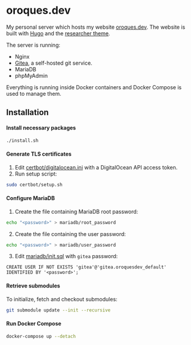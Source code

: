 # oroques.dev

My personal server which hosts my website [oroques.dev](https://oroques.dev/).
The website is built with [Hugo](https://github.com/gohugoio/hugo) and
the [researcher theme](https://github.com/ojroques/hugo-researcher).

The server is running:
* Nginx
* [Gitea](https://gitea.io/en-us/), a self-hosted git service.
* MariaDB
* phpMyAdmin

Everything is running inside Docker containers and Docker Compose is used to
manage them.

## Installation

#### Install necessary packages
```bash
./install.sh
```

#### Generate TLS certificates
1. Edit [certbot/digitalocean.ini](certbot/digitalocean.ini) with a DigitalOcean API access token.
2. Run setup script:
```bash
sudo certbot/setup.sh
```

#### Configure MariaDB
1. Create the file containing MariaDB root password:
```bash
echo "<password>" > mariadb/root_password
```
2. Create the file containing the user password:
```bash
echo "<password>" > mariadb/user_password
```
3. Edit [mariadb/init.sql](mariadb/init.sql) with `gitea` password:
```mysql
CREATE USER IF NOT EXISTS 'gitea'@'gitea.oroquesdev_default' IDENTIFIED BY '<password>';
```

#### Retrieve submodules
To initialize, fetch and checkout submodules:
```bash
git submodule update --init --recursive
```

#### Run Docker Compose
```bash
docker-compose up --detach
```
